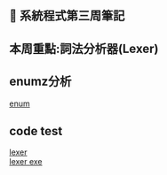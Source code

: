 ## :memo: 系統程式第三周筆記
## 本周重點:詞法分析器(Lexer)
## enumz分析
[enum](./enum.md)
## code test 
[lexer](./02-lexer/lexer.c)<br>
[lexer exe](./02-lexer/README.md)<br>